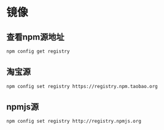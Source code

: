 # 镜像

## 查看npm源地址

```bash
npm config get registry
```

## 淘宝源

```bash
npm config set registry https://registry.npm.taobao.org
```

## npmjs源

```bash
npm config set registry http://registry.npmjs.org
```